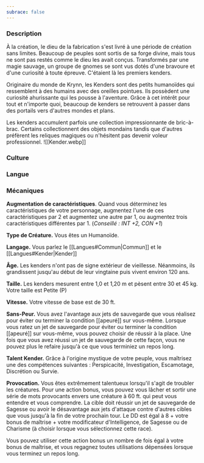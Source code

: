 ```yaml
---
subrace: false
---
```


### Description

À la création, le dieu de la fabrication s'est livré à une période de création sans limites. Beaucoup de peuples sont sortis de sa forge divine, mais tous ne sont pas restés comme le dieu les avait conçus. Transformés par une magie sauvage, un groupe de gnomes se sont vus dotés d'une bravoure et d'une curiosité à toute épreuve. C'étaient là les premiers kenders.

Originaire du monde de Krynn, les Kenders sont des petits humanoïdes qui ressemblent à des humains avec des oreilles pointues. Ils possèdent une curiosité ahurissante qui les pousse à l'aventure. Grâce à cet intérêt pour tout et n'importe quoi, beaucoup de kenders se retrouvent à passer dans des portails vers d'autres mondes et plans.

Les kenders accumulent parfois une collection impressionnante de bric-à-brac. Certains collectionnent des objets mondains tandis que d'autres préfèrent les reliques magiques ou n'hésitent pas devenir voleur professionnel.
![[Kender.webp]]
### Culture

### Langue

### Mécaniques

**Augmentation de caractéristiques**. Quand vous déterminez les caractéristiques de votre personnage, augmentez l'une de ces caractéristiques par 2 et augmentez une autre par 1, ou augmentez trois caractéristiques différentes par 1. (*Conseillé : INT +2, CON +1*)

**Type de Créature.** Vous êtes un Humanoïde.

**Langage.** Vous parlez le [[Langues#Commun|Commun]] et le [[Langues#Kender|Kender]]

**Âge.** Les kenders n'ont pas de signe extérieur de vieillesse. Néanmoins, ils grandissent jusqu'au début de leur vingtaine puis vivent environ 120 ans.

**Taille.** Les kenders mesurent entre 1,0 et 1,20 m et pèsent entre 30 et 45 kg. Votre taille est Petite (P)

**Vitesse.** Votre vitesse de base est de 30 ft.

**Sans-Peur.** Vous avez l'avantage aux jets de sauvegarde que vous réalisez pour éviter ou terminer la condition [[apeuré]] sur vous-même. Lorsque vous ratez un jet de sauvegarde pour éviter ou terminer la condition [[apeuré]] sur vous-même, vous pouvez choisir de réussir à la place. Une fois que vous avez réussi un jet de sauvegarde de cette façon, vous ne pouvez plus le refaire jusqu'à ce que vous terminiez un repos long.

**Talent Kender.** Grâce à l'origine mystique de votre peuple, vous maîtrisez une des compétences suivantes : Perspicacité, Investigation, Escamotage, Discrétion ou Survie.

**Provocation.** Vous êtes extrêmement talentueux lorsqu'il s'agit de troubler les créatures. Pour une action bonus, vous pouvez vous lâcher et sortir une série de mots provocants envers une créature à 60 ft. qui peut vous entendre et vous comprendre. La cible doit réussir un jet de sauvegarde de Sagesse ou avoir le désavantage aux jets d'attaque contre d'autres cibles que vous jusqu'à la fin de votre prochain tour. Le DD est égal à 8 + votre bonus de maîtrise + votre modificateur d'Intelligence, de Sagesse ou de Charisme (à choisir lorsque vous sélectionnez cette race).

Vous pouvez utiliser cette action bonus un nombre de fois égal à votre bonus de maîtrise, et vous regagnez toutes utilisations dépensées lorsque vous terminez un repos long.